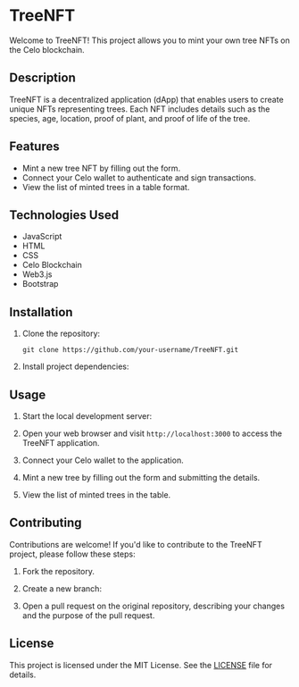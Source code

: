 # TreeNFT

Welcome to TreeNFT! This project allows you to mint your own tree NFTs on the Celo blockchain.

## Description

TreeNFT is a decentralized application (dApp) that enables users to create unique NFTs representing trees. Each NFT includes details such as the species, age, location, proof of plant, and proof of life of the tree.

## Features

- Mint a new tree NFT by filling out the form.
- Connect your Celo wallet to authenticate and sign transactions.
- View the list of minted trees in a table format.

## Technologies Used

- JavaScript
- HTML
- CSS
- Celo Blockchain
- Web3.js
- Bootstrap

## Installation

1. Clone the repository:
   ```shell
   git clone https://github.com/your-username/TreeNFT.git

2. Install project dependencies:

## Usage

1. Start the local development server:

2. Open your web browser and visit `http://localhost:3000` to access the TreeNFT application.

3. Connect your Celo wallet to the application.

4. Mint a new tree by filling out the form and submitting the details.

5. View the list of minted trees in the table.

## Contributing

Contributions are welcome! If you'd like to contribute to the TreeNFT project, please follow these steps:

1. Fork the repository.

2. Create a new branch:

3. Open a pull request on the original repository, describing your changes and the purpose of the pull request.

## License

This project is licensed under the MIT License. See the [LICENSE](LICENSE) file for details.
